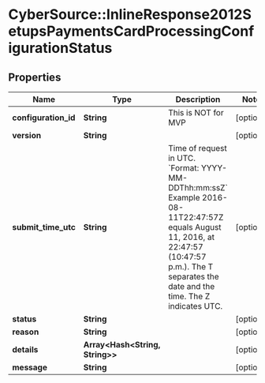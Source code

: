 # CyberSource::InlineResponse2012SetupsPaymentsCardProcessingConfigurationStatus

## Properties
Name | Type | Description | Notes
------------ | ------------- | ------------- | -------------
**configuration_id** | **String** | This is NOT for MVP | [optional] 
**version** | **String** |  | [optional] 
**submit_time_utc** | **String** | Time of request in UTC. &#x60;Format: YYYY-MM-DDThh:mm:ssZ&#x60;  Example 2016-08-11T22:47:57Z equals August 11, 2016, at 22:47:57 (10:47:57 p.m.). The T separates the date and the time. The Z indicates UTC.  | [optional] 
**status** | **String** |  | [optional] 
**reason** | **String** |  | [optional] 
**details** | **Array&lt;Hash&lt;String, String&gt;&gt;** |  | [optional] 
**message** | **String** |  | [optional] 


